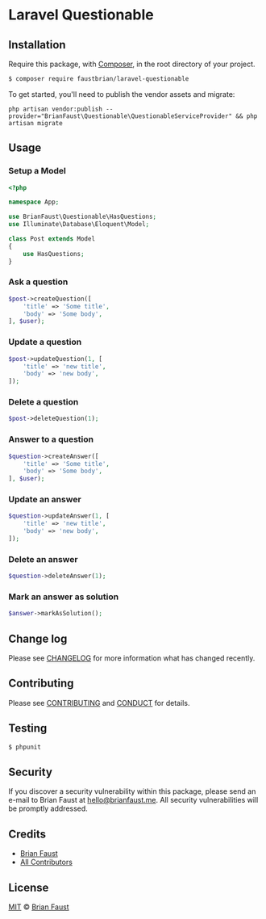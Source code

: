 # Laravel Questionable

## Installation

Require this package, with [Composer](https://getcomposer.org/), in the root directory of your project.

``` bash
$ composer require faustbrian/laravel-questionable
```

To get started, you'll need to publish the vendor assets and migrate:
```
php artisan vendor:publish --provider="BrianFaust\Questionable\QuestionableServiceProvider" && php artisan migrate
```

## Usage

### Setup a Model
``` php
<?php

namespace App;

use BrianFaust\Questionable\HasQuestions;
use Illuminate\Database\Eloquent\Model;

class Post extends Model
{
    use HasQuestions;
}
```

### Ask a question
``` php
$post->createQuestion([
    'title' => 'Some title',
    'body' => 'Some body',
], $user);
```

### Update a question
``` php
$post->updateQuestion(1, [
    'title' => 'new title',
    'body' => 'new body',
]);
```

### Delete a question
``` php
$post->deleteQuestion(1);
```

### Answer to a question
``` php
$question->createAnswer([
    'title' => 'Some title',
    'body' => 'Some body',
], $user);
```

### Update an answer
``` php
$question->updateAnswer(1, [
    'title' => 'new title',
    'body' => 'new body',
]);
```

### Delete an answer
``` php
$question->deleteAnswer(1);
```

### Mark an answer as solution
``` php
$answer->markAsSolution();
```
## Change log

Please see [CHANGELOG](CHANGELOG.md) for more information what has changed recently.

## Contributing

Please see [CONTRIBUTING](.github/CONTRIBUTING.md) and [CONDUCT](CONDUCT.md) for details.

## Testing

``` bash
$ phpunit
```

## Security

If you discover a security vulnerability within this package, please send an e-mail to Brian Faust at hello@brianfaust.me. All security vulnerabilities will be promptly addressed.

## Credits

- [Brian Faust](https://github.com/faustbrian)
- [All Contributors](../../contributors)

## License

[MIT](LICENSE) © [Brian Faust](https://brianfaust.me)
